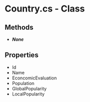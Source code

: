 # Country.cs - Class

## **Methods** 

- ***None***

## **Properties**

- Id
- Name
- EconcomicEvaluation
- Population
- GlobalPopularity
- LocalPopularity